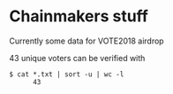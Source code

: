 # Chainmakers stuff

Currently some data for VOTE2018 airdrop

43 unique voters can be verified with

    $ cat *.txt | sort -u | wc -l
          43
